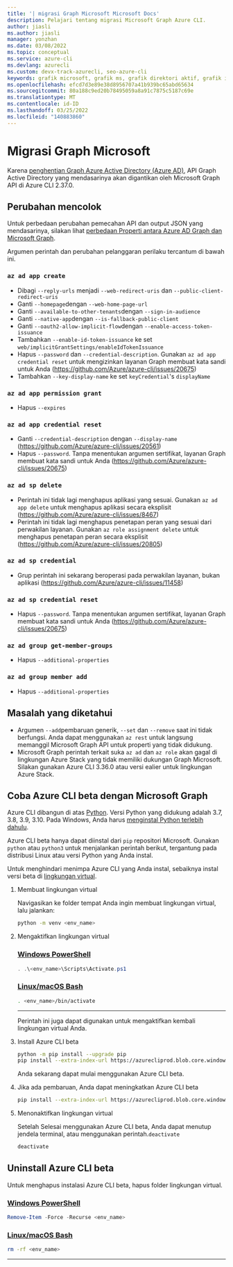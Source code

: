 ```yaml
---
title: '| migrasi Graph Microsoft Microsoft Docs'
description: Pelajari tentang migrasi Microsoft Graph Azure CLI.
author: jiasli
ms.author: jiasli
manager: yonzhan
ms.date: 03/08/2022
ms.topic: conceptual
ms.service: azure-cli
ms.devlang: azurecli
ms.custom: devx-track-azurecli, seo-azure-cli
keywords: grafik microsoft, grafik ms, grafik direktori aktif, grafik iklan
ms.openlocfilehash: efcd7d3e89e38d8956707a41b939bc65abd65634
ms.sourcegitcommit: 80a188c9ed20b78495059a8a91c7875c5187c69e
ms.translationtype: MT
ms.contentlocale: id-ID
ms.lasthandoff: 03/25/2022
ms.locfileid: "140883860"
---
```

# <a name="microsoft-graph-migration"></a>Migrasi Graph Microsoft

Karena [penghentian Graph Azure Active Directory (Azure AD),](/graph/migrate-azure-ad-graph-overview) API Graph Active Directory yang mendasarinya akan digantikan oleh Microsoft Graph API di Azure CLI 2.37.0.

## <a name="breaking-changes"></a>Perubahan mencolok

Untuk perbedaan perubahan pemecahan API dan output JSON yang mendasarinya, silakan lihat [perbedaan Properti antara Azure AD Graph dan Microsoft Graph](/graph/migrate-azure-ad-graph-property-differences).

Argumen perintah dan perubahan pelanggaran perilaku tercantum di bawah ini.

### `az ad app create`

- Dibagi `--reply-urls` menjadi `--web-redirect-uris` dan `--public-client-redirect-uris`
- Ganti `--homepage`dengan `--web-home-page-url`
- Ganti `--available-to-other-tenants`dengan `--sign-in-audience`
- Ganti `--native-app`dengan `--is-fallback-public-client`
- Ganti `--oauth2-allow-implicit-flow`dengan `--enable-access-token-issuance`
- Tambahkan `--enable-id-token-issuance` ke set `web/implicitGrantSettings/enableIdTokenIssuance`
- Hapus `--password` dan `--credential-description`. Gunakan `az ad app credential reset` untuk mengizinkan layanan Graph membuat kata sandi untuk Anda (https://github.com/Azure/azure-cli/issues/20675)
- Tambahkan `--key-display-name` ke set `keyCredential`'s `displayName`

### `az ad app permission grant`

- Hapus `--expires`

### `az ad app credential reset`

- Ganti `--credential-description` dengan `--display-name` (https://github.com/Azure/azure-cli/issues/20561)
- Hapus `--password`. Tanpa menentukan argumen sertifikat, layanan Graph membuat kata sandi untuk Anda (https://github.com/Azure/azure-cli/issues/20675)

### `az ad sp delete`

- Perintah ini tidak lagi menghapus aplikasi yang sesuai. Gunakan `az ad app delete` untuk menghapus aplikasi secara eksplisit (https://github.com/Azure/azure-cli/issues/8467)
- Perintah ini tidak lagi menghapus penetapan peran yang sesuai dari perwakilan layanan. Gunakan `az role assignment delete` untuk menghapus penetapan peran secara eksplisit (https://github.com/Azure/azure-cli/issues/20805)

### `az ad sp credential`

- Grup perintah ini sekarang beroperasi pada perwakilan layanan, bukan aplikasi (https://github.com/Azure/azure-cli/issues/11458)

### `az ad sp credential reset`

- Hapus `--password`. Tanpa menentukan argumen sertifikat, layanan Graph membuat kata sandi untuk Anda (https://github.com/Azure/azure-cli/issues/20675)

### `az ad group get-member-groups`

- Hapus `--additional-properties`

### `az ad group member add`

- Hapus `--additional-properties`

## <a name="known-issues"></a>Masalah yang diketahui

- Argumen `--add`pembaruan generik, `--set` dan `--remove` saat ini tidak berfungsi. Anda dapat menggunakan `az rest` untuk langsung memanggil Microsoft Graph API untuk properti yang tidak didukung.
- Microsoft Graph perintah terkait suka `az ad` dan `az role` akan gagal di lingkungan Azure Stack yang tidak memiliki dukungan Graph Microsoft. Silakan gunakan Azure CLI 3.36.0 atau versi ealier untuk lingkungan Azure Stack.

## <a name="try-azure-cli-beta-with-microsoft-graph"></a>Coba Azure CLI beta dengan Microsoft Graph

Azure CLI dibangun di atas [Python](https://www.python.org/). Versi Python yang didukung adalah 3.7, 3.8, 3.9, 3.10. Pada Windows, Anda harus [menginstal Python terlebih dahulu](https://www.python.org/downloads/windows/).

Azure CLI beta hanya dapat diinstal dari `pip` repositori Microsoft. Gunakan `python` atau `python3` untuk menjalankan perintah berikut, tergantung pada distribusi Linux atau versi Python yang Anda instal.

Untuk menghindari menimpa Azure CLI yang Anda instal, sebaiknya instal versi beta di [lingkungan virtual](https://docs.python.org/3/tutorial/venv.html).

1. Membuat lingkungan virtual

   Navigasikan ke folder tempat Anda ingin membuat lingkungan virtual, lalu jalankan:

   ```bash
   python -m venv <env_name>
   ```

2. Mengaktifkan lingkungan virtual

   ### <a name="windows-powershell"></a>[Windows PowerShell](#tab/powershell)

   ```powershell
   . .\<env_name>\Scripts\Activate.ps1
   ```

   ### <a name="linuxmacos-bash"></a>[Linux/macOS Bash](#tab/bash)

   ```bash
   . <env_name>/bin/activate
   ```
   ---
   Perintah ini juga dapat digunakan untuk mengaktifkan kembali lingkungan virtual Anda.

3. Install Azure CLI beta

   ```bash
   python -m pip install --upgrade pip
   pip install --extra-index-url https://azurecliprod.blob.core.windows.net/beta/simple/ azure-cli
   ```
   Anda sekarang dapat mulai menggunakan Azure CLI beta.

4. Jika ada pembaruan, Anda dapat meningkatkan Azure CLI beta

   ```bash
   pip install --extra-index-url https://azurecliprod.blob.core.windows.net/beta/simple/ --upgrade azure-cli
   ```

5. Menonaktifkan lingkungan virtual

   Setelah Selesai menggunakan Azure CLI beta, Anda dapat menutup jendela terminal, atau menggunakan perintah.`deactivate`

   ```bash
   deactivate
   ```

## <a name="uninstall-azure-cli-beta"></a>Uninstall Azure CLI beta

Untuk menghapus instalasi Azure CLI beta, hapus folder lingkungan virtual.

### <a name="windows-powershell"></a>[Windows PowerShell](#tab/powershell)

```powershell
Remove-Item -Force -Recurse <env_name>
```

### <a name="linuxmacos-bash"></a>[Linux/macOS Bash](#tab/bash)

```bash
rm -rf <env_name>
```

---

